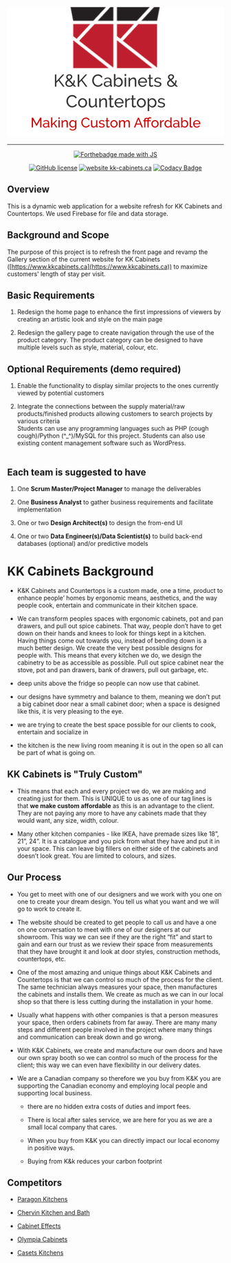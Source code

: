 <div align="center">
    <img alt="KK Cabinets logo" src="public/pictures/logo-transparent.png"/>
</div>

***

<p align="center">
    <a href="https://nodejs.org/en/"><img alt="Forthebadge made with JS" src="https://forthebadge.com/images/badges/uses-html.svg"/></a>
</p>

<p align="center">
    <a href="https://github.com/luke-zhang-04/kk-cabinets/blob/master/LICENSE"><img alt="GitHub license" src="https://img.shields.io/github/license/luke-zhang-04/kk-cabinets.svg"/></a>
    <a href="https://www.kkcabinets.ca"><img alt="website kk-cabinets.ca" src="https://img.shields.io/website-up-down-green-red/https/kkcabinets.ca.svg"/></a>
    <a href="https://app.codacy.com/manual/luke.zhang2004/kk-cabinets?utm_source=github.com&utm_medium=referral&utm_content=Luke-zhang-04/kk-cabinets&utm_campaign=Badge_Grade_Dashboard"><img alt="Codacy Badge" src="https://api.codacy.com/project/badge/Grade/d6d5f99056ba41b6a80057c84ab398e9"/></a>
</p>

## Overview ##
This is a dynamic web application for a website refresh for KK Cabinets and Countertops. We used Firebase for file and data storage.

## Background and Scope ##
The purpose of this project is to refresh the front page and revamp the Gallery section of the current website for KK Cabinets ([https://www.kkcabinets.ca](https://www.kkcabinets.ca)) to maximize customers' length of stay per visit.
## Basic Requirements ##

1.  Redesign the home page to enhance the first impressions of viewers by creating an artistic look and style on the main page

2.  Redesign the gallery page to create navigation through the use of the product category. The product category can be designed to have multiple levels such as style, material, colour, etc.
## Optional Requirements (demo required) ##

1.  Enable the functionality to display similar projects to the ones currently viewed by potential customers

2.  Integrate the connections between the supply material/raw products/finished products allowing customers to search projects by various criteria<br/>
Students can use any programming languages such as PHP (cough cough)/Python (^_^)/MySQL for this project. Students can also use existing content management software such as WordPress. <br/><br/>
## Each team is suggested to have ##

1.  One <b>Scrum Master/Project Manager</b> to manage the deliverables

2.  One <b>Business Analyst</b> to gather business requirements and facilitate implementation

3.  One or two <b>Design Architect(s)</b> to design the from-end UI

4.  One or two <b>Data Engineer(s)/Data Scientist(s)</b> to build back-end databases (optional) and/or predictive models

# KK Cabinets Background #

-   K&amp;K Cabinets and Countertops is a custom made, one a time, product to enhance people’ homes by ergonomic means, aesthetics, and the way people cook, entertain and communicate in their kitchen space.

-   We can transform peoples spaces with ergonomic cabinets, pot and pan drawers, and pull out spice cabinets. That way, people don’t have to get down on their hands and knees to look for things kept in a kitchen. Having things come out towards you, instead of bending down is a much better design. We create the very best possible designs for people with. This means that every kitchen we do, we design the cabinetry to be as accessible as possible. Pull out spice cabinet near the stove, pot and pan drawers, bank of drawers, pull out garbage, etc.

-   deep units above the fridge so people can now use that cabinet.

-   our designs have symmetry and balance to them, meaning we don’t put a big cabinet door near a small cabinet door; when a space is designed like this, it is very pleasing to the eye.

-   we are trying to create the best space possible for our clients to cook, entertain and socialize in

-   the kitchen is the new living room meaning it is out in the open so all can be part of what is going on.
## KK Cabinets is "Truly Custom" ##

-   This means that each and every project we do, we are making and creating just for them. This is UNIQUE to us as one of our tag lines is that <b>we make custom affordable</b> as this is an advantage to the client. They are not paying any more to have any cabinets made that they would want, any size, width, colour.

-   Many other kitchen companies - like IKEA, have premade sizes like 18”, 21”, 24”. It is a catalogue and you pick from what they have and put it in your space. This can leave big fillers on either side of the cabinets and doesn’t look great. You are limited to colours, and sizes.
## Our Process ##

-   You get to meet with one of our designers and we work with you one on one to create your dream design. You tell us what you want and we will go to work to create it.

-   The website should be created to get people to call us and have a one on one conversation to meet with one of our designers at our showroom. This way we can see if they are the right “fit” and start to gain and earn our trust as we review their space from measurements that they have brought it and look at door styles, construction methods, countertops, etc.

-   One of the most amazing and unique things about K&amp;K Cabinets and Countertops is that we can control so much of the process for the client. The same technician always measures your space, then manufactures the cabinets and installs them. We create as much as we can in our local shop so that there is less cutting during the installation in your home.

-   Usually what happens with other companies is that a person measures your space, then orders cabinets from far away. There are many many steps and different people involved in the project where many things and communication can break down and go wrong.

-   With K&amp;K Cabinets, we create and manufacture our own doors and have our own spray booth so we can control so much of the process for the client; this way we can even have flexibility in our delivery dates.

-   We are a Canadian company so therefore we you buy from K&amp;K you are supporting the Canadian economy and employing local people and supporting local business.
    
    -   there are no hidden extra costs of duties and import fees.
    
    -   There is local after sales service, we are here for you as we are a small local company that cares.
    
    -   When you buy from K&amp;K you can directly impact our local economy in positive ways.
    
    -   Buying from K&amp;k reduces your carbon footprint
## Competitors ##

-   [Paragon Kitchens](https://www.paragonkitchens.com/)

-   [Chervin Kitchen and Bath](https://www.chervin.ca/site/home)

-   [Cabinet Effects](https://cabineteffects.ca/)

-   [Olympia Cabinets](http://www.olympiacabinets.ca/)

-   [Casets Kitchens](https://www.caseyskitchens.com/)